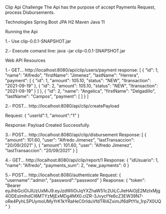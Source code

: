 Clip Api Challenge
The Api has the purpose of accept Payments Request, process Disbursements.

Technologies
Spring Boot
JPA
H2
Maven
Java 11

Running the Api

1.- Use clip-0.0.1-SNAPSHOT.jar

2.- Execute comand line: java -jar clip-0.0.1-SNAPSHOT.jar

Web API Resources

1.- GET...
http://localhost:8080/api/clip/users/payment
response:
[
    {
        "id": 1,
        "name": "Alfredo",
        "firstName": "Jimenez",
        "lastName": "Herrera",
        "payment": [
            {
                "id": 1,
                "amount": 105.10,
                "status": "NEW",
                "ltransaction": "2021-09-19"
            },
            {
                "id": 2,
                "amount": 105.10,
                "status": "NEW",
                "ltransaction": "2021-09-19"
            }
        ]
    },
    {
        "id": 2,
        "name": "Angelica",
        "firstName": "Delgadillo",
        "lastName": "Campos",
        "payment": [
        ]
    }
]

2.- POST...
http://localhost:8080/api/clip/createPayload

Request:
{
  "userId":1,
  "amount":"1"
}

Response:
Payload Created Successfully.


3.- POST...
http://localhost:8080/api/clip/disbursement
Response:
[
    {
        "amount": 101.60,
        "user": "Alfredo Jimenez",
        "lastTransaccion": "20/09/2021"
    },
    {
        "amount": 101.60,
        "user": "Alfredo Jimenez",
        "lastTransaccion": "20/09/2021"
    }
]

4.- GET...
http://localhost:8080/api/clip/report/1
Response:
{
    "idUsuario": 1,
    "name": "Alfredo",
    "payments_sum": 2,
    "new_payments": 0
}

5.- POST...
http://localhost:8080/authenticate
Request:
{
  "username":"admin",
  "password":"password"
}
Reaponse:
{
    "token": "Bearer eyJhbGciOiJIUzUxMiJ9.eyJzdWIiOiJqYXZhaW51c2UiLCJleHAiOjE2MzIxMjg4ODEsImlhdCI6MTYzMjExMDg4MX0.clZR-3JvycfYe6cZ3EW39N7-oRe4PyhLSPUymoUMyYrK1kYRaHeC0rIduVfdTRl4ZximJf6dPtYlx_1rp7X0UQ"
}

